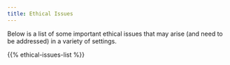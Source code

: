 ```yaml
---
title: Ethical Issues 
---
```


Below is a list of some important ethical issues that may arise (and need to be addressed)
in a variety of settings.

{{% ethical-issues-list %}}